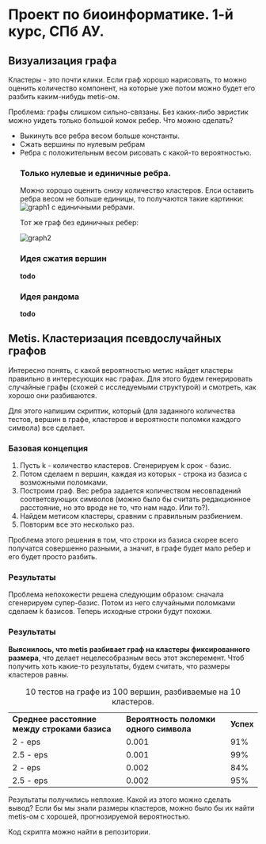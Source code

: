 <h1> Проект по биоинформатике. 1-й курс, СПб АУ. </h1>

<div>
<h2> Визуализация графа </h2>
<p>Кластеры - это почти клики. Если граф хорошо нарисовать, то можно оценить количество компонент, на которые уже потом можно будет его разбить каким-нибудь metis-ом. </p>
Проблема: графы слишком сильно-связаны. Без каких-либо эвристик можно уидеть только большой комок ребер. Что можно сделать?
<ul>
  <li> Выкинуть все ребра весом больше константы. </li>
  <li> Сжать вершины по нулевым ребрам </li>
  <li> Ребра с положительным весом рисовать с какой-то вероятностью.</li>
</il>

<h3> Только нулевые и единичные ребра. </h3>
Можно хорошо оценить снизу количество кластеров. Елси оставить ребра весом не больше единицы, то получаются такие картинки:
<img src="http://cs623716.vk.me/v623716154/2bbfc/XrR-V4OIQkQ.jpg" alt="graph1">
с единичными ребрами.
<p> Тот же граф без единичных ребер:</p>
<img src="http://cs623716.vk.me/v623716154/2bc05/V8CRY3Zu1JM.jpg" alt="graph2">
<h3> Идея сжатия вершин </h3>
<b>todo</b>
<h3> Идея рандома </h3>
<b> todo </b>
</div>

<div>
<h2> Metis. Кластеризация псевдослучайных графов </h2>
<p>Интересно понять, с какой вероятностью метис найдет кластеры правильно в интересующих нас графах. Для этого будем генерировать случайные графы (схожей с исследуемыми структурой) и смотреть, как хорошо они разбиваются. </p>
<p>Для этого напишим скриптик, который (для заданного количества тестов, вершин в графе, кластеров и вероятности поломки каждого символа) все сделает. </p>
<h3> Базовая концепция </h3>
  <ol>
  <li>Пусть k - количество кластеров. Сгенерируем k срок - базис. </li>
  <li>Потом сделаем n вершин, каждая из которых - строка из базиса с возможными поломками. </li>
  <li>Построим граф. Вес ребра задается количеством несовпадений соответсвующих символов (можно было бы считать редакционное расстояние, но это вроде не то, что нам надо. Или то?). </li>
  <li>Найдем метисом кластеры, сравним с правильным разбиением. </li>
  <li>Повторим все это несколько раз.</li>
  </ol>
<p>Проблема этого решения в том, что строки из базиса скорее всего получатся совершенно разными, а значит, в графе будет мало ребер и его будет просто разбить. </p>
<h3> Результаты </h3>
  <p>Проблема непохожести решена следующим образом: сначала сгенерируем супер-базис. Потом из него случайными поломками сделаем k базисов. Теперь исходные строки будут похожи. </p>

<h3> Результаты </h3>
  <p><b>Выяснилось, что metis разбивает граф на кластеры фиксированного размера</b>, что делает нецелесобразным весь этот эксперемент. Чтоб получить хоть какие-то результаты, будем считать, что размеры кластеров равны. </p>
<table>
<caption> 10 тестов на графе из 100 вершин, разбиваемые на 10 кластеров. </caption>
<tr> <td> <b>Среднее расстояние между строками базиса</b> </td> 
     <td> <b>Вероятность поломки одного символа</b> </td>
     <td> <b>Успех</b> </td> <tr>
<tr> <td> 2 - eps </td> 
     <td> 0.001 </td>
     <td> 91% <tr>
<tr> <td> 2.5 - eps </td> 
     <td> 0.001 </td>
     <td> 99% <tr>
<tr> <td> 2 - eps </td> 
     <td> 0.002 </td>
     <td> 84% <tr>
<tr> <td> 2.5 - eps </td> 
     <td> 0.002 </td>
     <td> 95% <tr>
</table>

<p> Результаты получились неплохие. Какой из этого можно сделать вывод? Если бы мы знали размеры кластеров, можно было бы их найти metis-ом с хорошей, прогнозируемой вероятностью. </p>

<p> Код скрипта можно найти в репозитории. </p>
</div>
